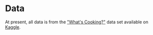 # Data
At present, all data is from the ["What's Cooking?"](https://www.kaggle.com/c/whats-cooking/data) data set available on [Kaggle](https://www.kaggle.com/).
